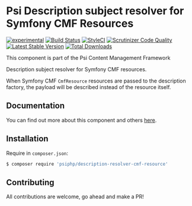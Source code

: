 # Psi Description subject resolver for Symfony CMF Resources

[![experimental](http://badges.github.io/stability-badges/dist/experimental.svg)](http://github.com/badges/stability-badges)
[![Build Status](https://travis-ci.org/psiphp/description-resolver-cmf-resource.svg?branch=master)](https://travis-ci.org/psiphp/description-resolver-cmf-resource)
[![StyleCI](https://styleci.io/repos/69024769/shield)](https://styleci.io/repos/69024769)
[![Scrutinizer Code
Quality](https://scrutinizer-ci.com/g/psiphp/description-resolver-cmf-resource/badges/quality-score.png?b=master)](https://scrutinizer-ci.com/g/psiphp/description-resolver-cmf-resource/?branch=master)
[![Latest Stable Version](https://poser.pugx.org/psiphp/description-resolver-cmf-resource/version.png?format=plastic)](https://packagist.org/packages/psiphp/description-resolver-cmf-resource)
[![Total Downloads](https://poser.pugx.org/psiphp/description-resolver-cmf-resource/d/total.png?format=plastic)](https://packagist.org/packages/psiphp/description-resolver-cmf-resource)


This component is part of the Psi Content Management Framework

Description subject resolver for Symfony CMF resources.

When Symfony CMF `CmfResource` resources are passed to the description
factory, the payload will be described instead of the resource itself.

## Documentation

You can find out more about this component and others
[here](https://psiphp.readthedocs.io/en/latest/components/description-resolver-cmf-resource/docs/index.html).

## Installation

Require in `composer.json`:

```bash
$ composer require 'psiphp/description-resolver-cmf-resource'
```

## Contributing

All contributions are welcome, go ahead and make a PR!
